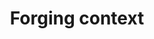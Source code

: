---
template: TermDetailPage
title: Forging context
description: A data structure containing a summary of the transaction being validated, and the current forging policy which is being run.
aliases: forging context
keywords: forging, context
identities: 
    - slug: /identities/wael-ivie
      role: author
---